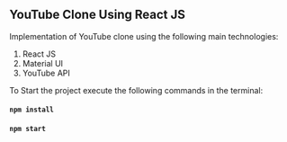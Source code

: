 ## YouTube Clone Using React JS

Implementation of YouTube clone using the following main technologies:
  1. React JS
  2. Material UI
  3. YouTube API

To Start the project execute the following commands in the terminal:
   #### `npm install`
   #### `npm start`


